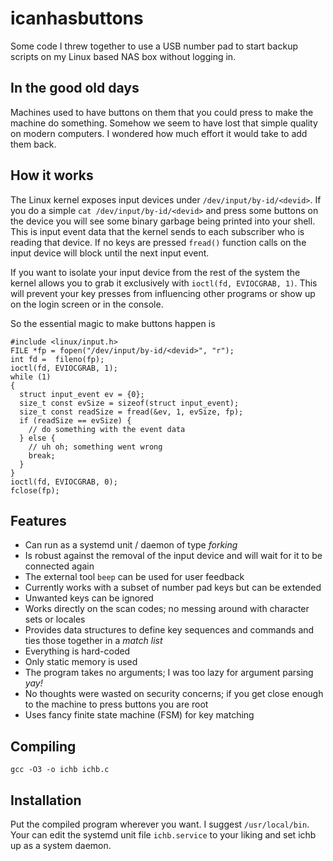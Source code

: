 # icanhasbuttons
Some code I threw together to use a USB number pad to start backup scripts on my Linux based NAS box without logging in.

## In the good old days
Machines used to have buttons on them that you could press to make the machine do something.
Somehow we seem to have lost that simple quality on modern computers.
I wondered how much effort it would take to add them back.

## How it works
The Linux kernel exposes input devices under `/dev/input/by-id/<devid>`.
If you do a simple `cat /dev/input/by-id/<devid>` and press some buttons on the device you will see some binary garbage being printed into your shell.
This is input event data that the kernel sends to each subscriber who is reading that device.
If no keys are pressed `fread()` function calls on the input device will block until the next input event.

If you want to isolate your input device from the rest of the system the kernel allows you to grab it exclusively with `ioctl(fd, EVIOCGRAB, 1)`.
This will prevent your key presses from influencing other programs or show up on the login screen or in the console.

So the essential magic to make buttons happen is

```
#include <linux/input.h>
FILE *fp = fopen("/dev/input/by-id/<devid>", "r");
int fd =  fileno(fp);
ioctl(fd, EVIOCGRAB, 1);
while (1)
{
  struct input_event ev = {0};
  size_t const evSize = sizeof(struct input_event);
  size_t const readSize = fread(&ev, 1, evSize, fp);
  if (readSize == evSize) {
    // do something with the event data
  } else {
    // uh oh; something went wrong
    break;
  }
}
ioctl(fd, EVIOCGRAB, 0);
fclose(fp);
```

## Features

- Can run as a systemd unit / daemon of type *forking*
- Is robust against the removal of the input device and will wait for it to be connected again
- The external tool `beep` can be used for user feedback
- Currently works with a subset of number pad keys but can be extended
- Unwanted keys can be ignored
- Works directly on the scan codes; no messing around with character sets or locales
- Provides data structures to define key sequences and commands and ties those together in a *match list*
- Everything is hard-coded
- Only static memory is used
- The program takes no arguments; I was too lazy for argument parsing  *yay!*
- No thoughts were wasted on security concerns; if you get close enough to the machine to press buttons you are root
- Uses fancy finite state machine (FSM) for key matching

## Compiling

`gcc -O3 -o ichb ichb.c`

## Installation

Put the compiled program wherever you want.
I suggest `/usr/local/bin`.
Your can edit the systemd unit file `ichb.service` to your liking and set ichb up as a system daemon.
